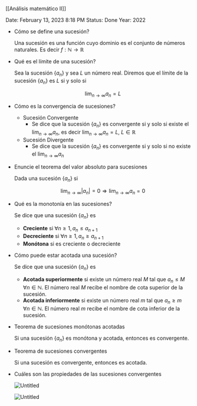 [[Análisis matemático II]]

Date: February 13, 2023 8:18 PM
Status: Done
Year: 2022

- Cómo se define una sucesión?
    
    Una sucesión es una función cuyo dominio es el conjunto de números naturales. Es decir $f:\mathbb{N}\rightarrow\mathbb{R}$
    
- Qué es el límite de una sucesión?
    
    Sea la sucesión $\{a_n\}$ y sea $L$ un número real. Diremos que el límite de la sucesión $\{a_n\}$ es $L$ si y solo si
    
    $$
    \lim_{n\rightarrow \infty}a_n=L
    $$
    
- Cómo es la convergencia de sucesiones?
    - Sucesión Convergente
        - Se dice que la sucesión $\{a_n\}$ es convergente si y solo si existe el $\lim_{n\rightarrow \infty}a_n$, es decir $\lim_{n\rightarrow \infty}a_n=L$,  $L\in\mathbb{R}$
    - Sucesión Divergente
        - Se dice que la sucesión $\{a_n\}$ es convergente si y solo si no existe el $\lim_{n\rightarrow \infty}a_n$
- Enuncie el teorema del valor absoluto para sucesiones
    
    Dada una sucesión $\{a_n\}$ si
    
    $$
    \lim_{n\rightarrow \infty}|a_n|=0 \Rightarrow \lim_{n\rightarrow \infty}a_n = 0
    $$
    
- Qué es la monotonía en las sucesiones?
    
    Se dice que una sucesión $\{a_n\}$ es
    
    - **Creciente** si $\forall n\geq 1, a_n\leq a_{n+1}$
    - **Decreciente** si $\forall n\geq 1, a_n\geq a_{n+1}$
    - **Monótona** si es creciente o decreciente
- Cómo puede estar acotada una sucesión?
    
    Se dice que una sucesión $\{a_n\}$ es
    
    - **Acotada superiormente** si existe un número real $M$ tal que $a_n \leq M \enspace \forall n\in\mathbb{N}$. El número real $M$ recibe el nombre de cota superior de la sucesión.
    - **Acotada inferiormente** si existe un número real $m$ tal que $a_n \geq m \enspace \forall n\in\mathbb{N}$. El número real $m$ recibe el nombre de cota inferior de la sucesión.
- Teorema de sucesiones monótonas acotadas
    
    Si una sucesión $\{a_n\}$ es monótona y acotada, entonces es convergente.
    
- Teorema de sucesiones convergentes
    
    Si una sucesión es convergente, entonces es acotada.
    
- Cuáles son las propiedades de las sucesiones convergentes
    
    ![Untitled](_private/Images/Sucesiones/Untitled.png)
    
    ![Untitled](_private/Images/Sucesiones/Untitled%201.png)


